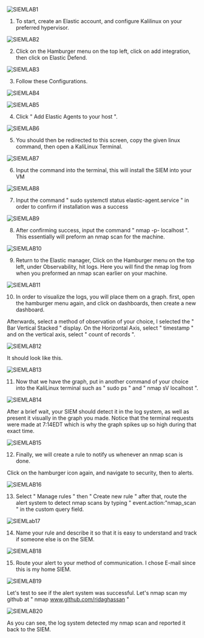 ![SIEMLAB1](https://github.com/RidaGhassan/ElasticSIEMHomeLab/assets/174221510/8694009c-c7e2-4ec9-ab47-94887f8e55de)

1. To start, create an Elastic account, and configure Kalilinux on your preferred hypervisor.

![SIEMLAB2](https://github.com/RidaGhassan/ElasticSIEMHomeLab/assets/174221510/9bc45c7a-2a5c-4132-9bbc-550f3c382bc5)

2. Click on the Hamburger menu on the top left, click on add integration, then click on Elastic Defend.

![SIEMLAB3](https://github.com/RidaGhassan/ElasticSIEMHomeLab/assets/174221510/e068501d-882e-4414-8f3b-60433d6f3cef)

3. Follow these Configurations.

![SIEMLAB4](https://github.com/RidaGhassan/ElasticSIEMHomeLab/assets/174221510/2a1558b7-8f61-4366-9037-6a050e257618)

![SIEMLAB5](https://github.com/RidaGhassan/ElasticSIEMHomeLab/assets/174221510/b6f1b01d-6e0e-448a-bb79-da6e49296d80)

4. Click " Add Elastic Agents to your host ".

![SIEMLAB6](https://github.com/RidaGhassan/ElasticSIEMHomeLab/assets/174221510/c410fbe4-f39c-464d-8958-1b509b2fcd9f)

5. You should then be redirected to this screen, copy the given linux command, then open a KaliLinux Terminal.

![SIEMLAB7](https://github.com/RidaGhassan/ElasticSIEMHomeLab/assets/174221510/595b75e2-8d39-40a6-987a-c5931faf002c)

6. Input the command into the terminal, this will install the SIEM into your VM

![SIEMLAB8](https://github.com/RidaGhassan/ElasticSIEMHomeLab/assets/174221510/c234e727-c83c-4d47-8e37-f8be95312015)

7. Input the command " sudo systemctl status elastic-agent.service " in order to confirm if installation was a success

 ![SIEMLAB9](https://github.com/RidaGhassan/ElasticSIEMHomeLab/assets/174221510/6ca3c304-8d2b-4f74-b961-412e490b6397)

8. After confirming success, input the command " nmap -p- localhost ". This essentially will preform an nmap scan for the machine.

![SIEMLAB10](https://github.com/RidaGhassan/ElasticSIEMHomeLab/assets/174221510/2cbd4cb6-d119-4e58-a0e9-be0519bd822e)

9. Return to the Elastic manager, Click on the Hamburger menu on the top left, under Observability, hit logs. Here you will find the nmap log from when you preformed an nmap scan earlier on your machine.
   
![SIEMLAB11](https://github.com/RidaGhassan/ElasticSIEMHomeLab/assets/174221510/809d38de-4fb3-4c75-b807-3c696127fab5)

10. In order to visualize the logs, you will place them on a graph. first, open the hamburger menu again, and click on dashboards, then create a new dashboard.

Afterwards, select a method of observation of your choice, I selected the " Bar Vertical Stacked " display. On the Horizontal Axis, select " timestamp " and on the vertical axis, select " count of records ".

![SIEMLAB12](https://github.com/RidaGhassan/ElasticSIEMHomeLab/assets/174221510/9fbee96c-d504-4c39-9c63-d2c8ad934b85)

It should look like this.

![SIEMLAB13](https://github.com/RidaGhassan/ElasticSIEMHomeLab/assets/174221510/74dc8d5b-cc6b-4d8f-aa72-a0e665f34ae9)

11. Now that we have the graph, put in another command of your choice into the KaliLinux terminal such as " sudo ps "
and " nmap sV localhost ".

![SIEMLAB14](https://github.com/RidaGhassan/ElasticSIEMHomeLab/assets/174221510/11aaf9c3-033a-47e9-aa20-2ba418f1f90e)

After a brief wait, your SIEM should detect it in the log system, as well as present it visually in the graph you made.
Notice that the terminal requests were made at 7:14EDT which is why the graph spikes up so high during that exact time.

![SIEMLAB15](https://github.com/RidaGhassan/ElasticSIEMHomeLab/assets/174221510/466fd1ad-f799-4ee9-b39f-dec0d107fe31)

12. Finally, we will create a rule to notify us whenever an nmap scan is done.

Click on the hamburger icon again, and navigate to security, then to alerts.

![SIEMLAB16](https://github.com/RidaGhassan/ElasticSIEMHomeLab/assets/174221510/a72db202-20a5-4059-afd2-d29d04c8b3cf)

13. Select " Manage rules " then " Create new rule " after that, route the alert system to detect nmap scans by typing " event.action:"nmap_scan " in the custom query field.

![SIEMLab17](https://github.com/RidaGhassan/ElasticSIEMHomeLab/assets/174221510/761bacd0-91bf-4e14-a201-44f7f62100a3)

14. Name your rule and describe it so that it is easy to understand and track if someone else is on the SIEM.

![SIEMLAB18](https://github.com/RidaGhassan/ElasticSIEMHomeLab/assets/174221510/b86c7155-c5a7-417d-9be9-c15e78824383)

15. Route your alert to your method of communication. I chose E-mail since this is my home SIEM.

![SIEMLAB19](https://github.com/RidaGhassan/ElasticSIEMHomeLab/assets/174221510/bb9dadaa-5f79-4839-b1df-2ed7a6244174)

Let's test to see if the alert system was successful. Let's nmap scan my github at " nmap www.github.com/ridaghassan "

![SIEMLAB20](https://github.com/RidaGhassan/ElasticSIEMHomeLab/assets/174221510/4efa27ee-6f2e-4b24-af4c-f76f7a3e9652)

As you can see, the log system detected my nmap scan and reported it back to the SIEM.
